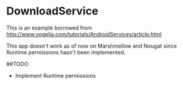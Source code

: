 # DownloadService

This is an example borrowed from http://www.vogella.com/tutorials/AndroidServices/article.html

This app doesn't work as of now on Marshmellow and Nougat since Runtime permissions hasn't been implemented.

##TODO
- Implement Runtime permissions
